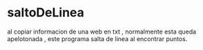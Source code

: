 # saltoDeLinea
al copiar informacion de una web en txt , normalmente esta queda apelotonada , este programa salta de linea  al encontrar puntos.
